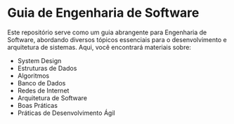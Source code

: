 # Guia de Engenharia de Software
Este repositório serve como um guia abrangente para Engenharia de Software, abordando diversos tópicos essenciais para o desenvolvimento e arquitetura de sistemas. Aqui, você encontrará materiais sobre:

- System Design
- Estruturas de Dados
- Algoritmos
- Banco de Dados
- Redes de Internet
- Arquitetura de Software
- Boas Práticas
- Práticas de Desenvolvimento Ágil
